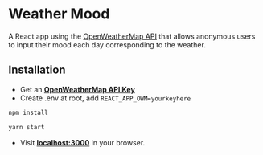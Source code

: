 # Weather Mood

A React app using the [OpenWeatherMap API](https://openweathermap.org/api) that allows anonymous users to input their mood each day corresponding to the weather.


## Installation
- Get an **[OpenWeatherMap API Key](https://openweathermap.org/api)**
- Create .env at root, add `REACT_APP_OWM=yourkeyhere`
```bash
npm install
```
```bash
yarn start
```
- Visit **[localhost:3000](http://localhost:3000)** in your browser.
